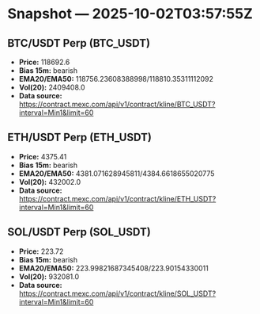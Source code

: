 # Snapshot — 2025-10-02T03:57:55Z

## BTC/USDT Perp (BTC_USDT)
- **Price:** 118692.6
- **Bias 15m:** bearish
- **EMA20/EMA50:** 118756.23608388998/118810.35311112092
- **Vol(20):** 2409408.0
- **Data source:** https://contract.mexc.com/api/v1/contract/kline/BTC_USDT?interval=Min1&limit=60

## ETH/USDT Perp (ETH_USDT)
- **Price:** 4375.41
- **Bias 15m:** bearish
- **EMA20/EMA50:** 4381.071628945811/4384.6618655020775
- **Vol(20):** 432002.0
- **Data source:** https://contract.mexc.com/api/v1/contract/kline/ETH_USDT?interval=Min1&limit=60

## SOL/USDT Perp (SOL_USDT)
- **Price:** 223.72
- **Bias 15m:** bearish
- **EMA20/EMA50:** 223.99821687345408/223.90154330011
- **Vol(20):** 932081.0
- **Data source:** https://contract.mexc.com/api/v1/contract/kline/SOL_USDT?interval=Min1&limit=60
